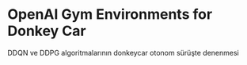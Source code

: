 # OpenAI Gym Environments for Donkey Car


DDQN ve DDPG algoritmalarının donkeycar otonom sürüşte denenmesi
